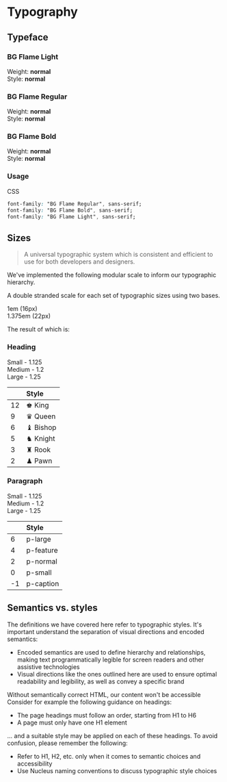 # Typography

## Typeface

### BG Flame Light

Weight: **normal**  
Style: **normal**

### BG Flame Regular

Weight: **normal**  
Style: **normal**

### BG Flame Bold

Weight: **normal**  
Style: **normal**

### Usage

CSS
```css
font-family: "BG Flame Regular", sans-serif;
font-family: "BG Flame Bold", sans-serif;
font-family: "BG Flame Light", sans-serif;
```


## Sizes

> A universal typographic system which is consistent and efficient to use for both developers and designers.

We've implemented the following modular scale to inform our typographic hierarchy.

A double stranded scale for each set of typographic sizes using two bases.


1em (16px)  
1.375em (22px)

The result of which is:

### Heading

Small - 1.125  
Medium - 1.2  
Large - 1.25

| | Style |
| :--- | :--- |
| 12 | ♚ King |
| 9 | ♛ Queen |
| 6 | ♝ Bishop |
| 5 | ♞ Knight |
| 3 | ♜ Rook |
| 2 | ♟ Pawn |

### Paragraph

Small - 1.125  
Medium - 1.2  
Large - 1.25

| | Style |
| :--- | :--- |
| 6 | p-large |
| 4 | p-feature |
| 2 | p-normal |
| 0 | p-small |
| -1 | p-caption |

## Semantics vs. styles

The definitions we have covered here refer to typographic styles. It's important understand the separation of visual directions and encoded semantics:

* Encoded semantics are used to define hierarchy and relationships, making text programmatically legible for screen readers and other assistive technologies
* Visual directions like the ones outlined here are used to ensure optimal readability and legibility, as well as convey a specific brand

Without semantically correct HTML, our content won't be accessible  Consider for example the following guidance on headings:

* The page headings must follow an order, starting from H1 to H6
* A page must only have one H1 element

... and a suitable style may be applied on each of these headings. To avoid confusion, please remember the following:

* Refer to H1, H2, etc. only when it comes to semantic choices and accessibility
* Use Nucleus naming conventions to discuss typographic style choices
